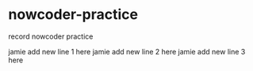 # nowcoder-practice
record nowcoder practice

jamie add new line 1 here
jamie add new line 2 here
jamie add new line 3 here